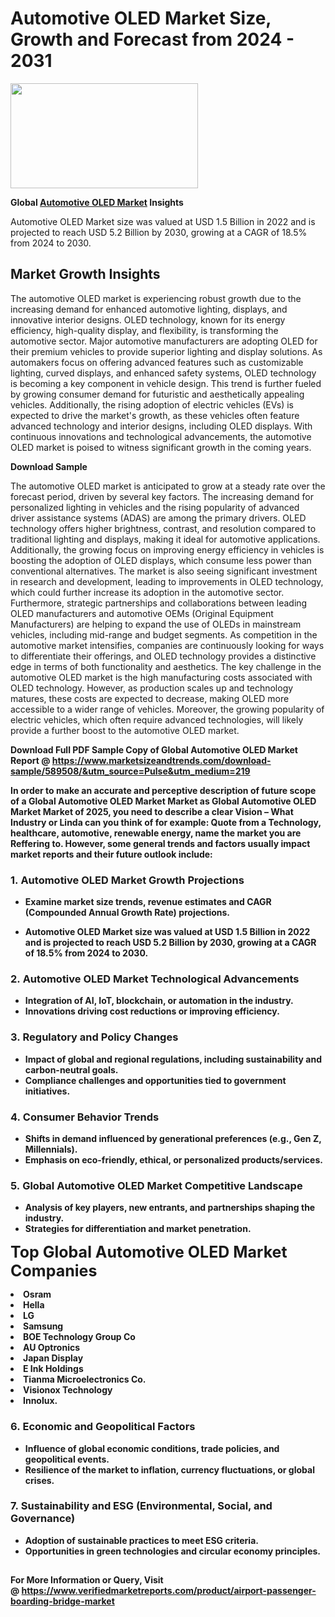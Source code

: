 <H1>Automotive OLED Market Size, Growth and Forecast from 2024 - 2031</H1><img class="aligncenter size-medium wp-image-584254" src="https://thirdeyenews.in/wp-content/uploads/2024/09/Global-Market-Research-300x168.jpeg" alt="" width="300" height="168" /><p><strong>Global&nbsp;<a href="https://www.marketsizeandtrends.com/download-sample/589508/&amp;utm_source=Pulse&amp;utm_medium=219">Automotive OLED Market</a> Insights</strong></p><p>Automotive OLED Market size was valued at USD 1.5 Billion in 2022 and is projected to reach USD 5.2 Billion by 2030, growing at a CAGR of 18.5% from 2024 to 2030.</p><p><h2>Market Growth Insights</h2> <p>The automotive OLED market is experiencing robust growth due to the increasing demand for enhanced automotive lighting, displays, and innovative interior designs. OLED technology, known for its energy efficiency, high-quality display, and flexibility, is transforming the automotive sector. Major automotive manufacturers are adopting OLED for their premium vehicles to provide superior lighting and display solutions. As automakers focus on offering advanced features such as customizable lighting, curved displays, and enhanced safety systems, OLED technology is becoming a key component in vehicle design. This trend is further fueled by growing consumer demand for futuristic and aesthetically appealing vehicles. Additionally, the rising adoption of electric vehicles (EVs) is expected to drive the market's growth, as these vehicles often feature advanced technology and interior designs, including OLED displays. With continuous innovations and technological advancements, the automotive OLED market is poised to witness significant growth in the coming years.</p> <p><strong>Download Sample</strong></p> <p>The automotive OLED market is anticipated to grow at a steady rate over the forecast period, driven by several key factors. The increasing demand for personalized lighting in vehicles and the rising popularity of advanced driver assistance systems (ADAS) are among the primary drivers. OLED technology offers higher brightness, contrast, and resolution compared to traditional lighting and displays, making it ideal for automotive applications. Additionally, the growing focus on improving energy efficiency in vehicles is boosting the adoption of OLED displays, which consume less power than conventional alternatives. The market is also seeing significant investment in research and development, leading to improvements in OLED technology, which could further increase its adoption in the automotive sector. Furthermore, strategic partnerships and collaborations between leading OLED manufacturers and automotive OEMs (Original Equipment Manufacturers) are helping to expand the use of OLEDs in mainstream vehicles, including mid-range and budget segments. As competition in the automotive market intensifies, companies are continuously looking for ways to differentiate their offerings, and OLED technology provides a distinctive edge in terms of both functionality and aesthetics. The key challenge in the automotive OLED market is the high manufacturing costs associated with OLED technology. However, as production scales up and technology matures, these costs are expected to decrease, making OLED more accessible to a wider range of vehicles. Moreover, the growing popularity of electric vehicles, which often require advanced technologies, will likely provide a further boost to the automotive OLED market. <p><strong></p><p><span class=""><strong>Download Full PDF Sample Copy of Global Automotive OLED Market Report</strong> @ <a href="https://www.marketsizeandtrends.com/download-sample/589508/&amp;utm_source=Pulse&amp;utm_medium=219" target="_blank">https://www.marketsizeandtrends.com/download-sample/589508/&amp;utm_source=Pulse&amp;utm_medium=219</a></span></p><p>In order to make an accurate and perceptive description of future scope of a Global&nbsp;Automotive OLED Market Market as Global&nbsp;Automotive OLED Market Market of 2025, you need to describe a clear Vision &ndash; What Industry or Linda can you think of for example: Quote from a Technology, healthcare, automotive, renewable energy, name the market you are Reffering to. However, some general trends and factors usually impact market reports and their future outlook include:</p><h3>1.&nbsp;<strong>Automotive OLED Market Growth Projections</strong></h3><ul><li>Examine market size trends, revenue estimates and CAGR (Compounded Annual Growth Rate) projections.</li><li><p>Automotive OLED Market size was valued at USD 1.5 Billion in 2022 and is projected to reach USD 5.2 Billion by 2030, growing at a CAGR of 18.5% from 2024 to 2030.</p></li></ul><h3>2.&nbsp;<strong>Automotive OLED Market Technological Advancements</strong></h3><ul><li>Integration of AI, IoT, blockchain, or automation in the industry.</li><li>Innovations driving cost reductions or improving efficiency.</li></ul><h3>3.&nbsp;<strong>Regulatory and Policy Changes</strong></h3><ul><li>Impact of global and regional regulations, including sustainability and carbon-neutral goals.</li><li>Compliance challenges and opportunities tied to government initiatives.</li></ul><h3>4.&nbsp;<strong>Consumer Behavior Trends</strong></h3><ul><li>Shifts in demand influenced by generational preferences (e.g., Gen Z, Millennials).</li><li>Emphasis on eco-friendly, ethical, or personalized products/services.</li></ul><h3>5.&nbsp;<strong>Global Automotive OLED Market Competitive Landscape</strong></h3><ul><li>Analysis of key players, new entrants, and partnerships shaping the industry.</li><li>Strategies for differentiation and market penetration.</li></ul><p data-pm-slice="1 1 []"><span style="color: inherit; font-family: inherit; font-size: 25px;">Top Global Automotive OLED Market Companies</span></p><div class="" data-test-id=""><p><li>Osram</li><li> Hella</li><li> LG</li><li> Samsung</li><li> BOE Technology Group Co</li><li> AU Optronics</li><li> Japan Display</li><li> E Ink Holdings</li><li> Tianma Microelectronics Co.</li><li> Visionox Technology</li><li> Innolux.</li></p></div><h3>6.&nbsp;<strong>Economic and Geopolitical Factors</strong></h3><ul><li>Influence of global economic conditions, trade policies, and geopolitical events.</li><li>Resilience of the market to inflation, currency fluctuations, or global crises.</li></ul><h3>7.&nbsp;<strong>Sustainability and ESG (Environmental, Social, and Governance)</strong></h3><ul><li>Adoption of sustainable practices to meet ESG criteria.</li><li>Opportunities in green technologies and circular economy principles.</li></ul><h2><strong style="font-size: 14px;">For More Information or Query, Visit @&nbsp;</strong><a style="background-color: #ffffff; font-size: 14px;" href="https://www.marketsizeandtrends.com/report/automotive-oled-market/" target="_blank">https://www.verifiedmarketreports.com/product/airport-passenger-boarding-bridge-market</a></h2>
